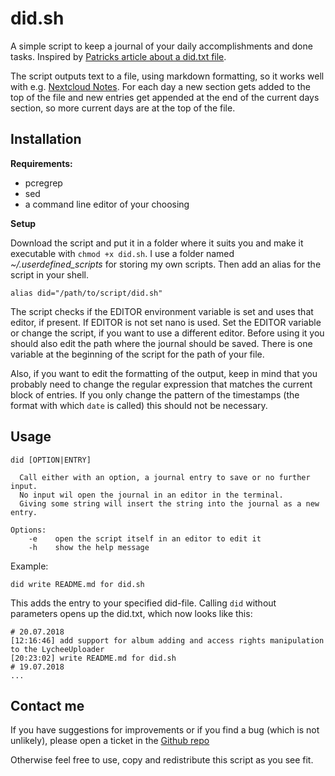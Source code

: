 # did.sh

A simple script to keep a journal of your daily accomplishments and done tasks.
Inspired by [Patricks article about a did.txt file](https://theptrk.com/2018/07/11/did-txt-file/).

The script outputs text to a file, using markdown formatting, so it works well with e.g. [Nextcloud Notes](https://apps.nextcloud.com/apps/notes).
For each day a new section gets added to the top of the file and new entries get appended at the end of the current days section, so more current days are at the top of the file.

## Installation

**Requirements:**

* pcregrep
* sed
* a command line editor of your choosing

**Setup**

Download the script and put it in a folder where it suits you and make it executable with `chmod +x did.sh`. I use a folder named *~/.userdefined_scripts* for storing my own scripts.
Then add an alias for the script in your shell.
```
alias did="/path/to/script/did.sh"
```

The script checks if the EDITOR environment variable is set and uses that editor, if present. If EDITOR is not set nano is used.
Set the EDITOR variable or change the script, if you want to use a different editor.
Before using it you should also edit the path where the journal should be saved.
There is one variable at the beginning of the script for the path of your file.

Also, if you want to edit the formatting of the output, keep in mind that you probably need to change the regular expression that matches the current block of entries.
If you only change the pattern of the timestamps (the format with which `date` is called) this should not be necessary.

## Usage
```
did [OPTION|ENTRY]

  Call either with an option, a journal entry to save or no further input.
  No input wil open the journal in an editor in the terminal.
  Giving some string will insert the string into the journal as a new entry.

Options:
	-e    open the script itself in an editor to edit it
	-h    show the help message
```

Example:
```
did write README.md for did.sh
```
This adds the entry to your specified did-file.
Calling `did` without parameters opens up the did.txt, which now looks like this:
```
# 20.07.2018
[12:16:46] add support for album adding and access rights manipulation to the LycheeUploader
[20:23:02] write README.md for did.sh
# 19.07.2018
...

```

## Contact me

If you have suggestions for improvements or if you find a bug (which is not unlikely), please open a ticket in the [Github repo](https://github.com/schrer/did-journal)

Otherwise feel free to use, copy and redistribute this script as you see fit.
